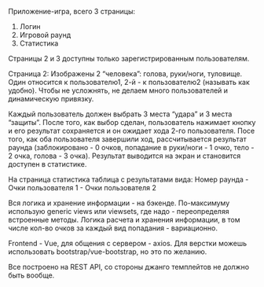 Приложение-игра, всего 3 страницы:
1. Логин
2. Игровой раунд
3. Статистика

Страницы 2 и 3 доступны только зарегистрированным пользователям.

Страница 2:
Изображены 2 “человека”: голова, руки/ноги, туловище.
Один относится к пользователю1, 2-й - к пользователю2 (называть как удобно). Чтобы не усложнять, не делаем много пользователей и динамическую привязку.

Каждый пользователь должен выбрать 3 места “удара” и 3 места “защиты”. После того, как выбор сделан, пользователь нажимает кнопку и его результат сохраняется и он ожидает хода 2-го пользователя. Посе того, как оба пользователя завершили ход, рассчитывается результат раунда (заблокировано - 0 очков, попадание в руки/ноги - 1 очко, тело - 2 очка, голова - 3 очка). Результат выводится на экран и становится доступен в статистике. 

На страница статистика таблица с результатами вида:
Номер раунда - Очки пользователя 1 - Очки пользователя 2

Вся логика и хранение информации - на бэкенде.
По-максимуму использую generic views или viewsets, где надо - переопределяя встроенные методы.
Логика расчета и хранения информации, в том числе кол-во очков за каждый вид попадания - вариационно.

Frontend - Vue, для общения с сервером - axios. Для верстки можешь использовать bootstrap/vue-bootstrap, но это по желанию.

Все построено на REST API, со стороны джанго темплейтов не должно быть вообще.